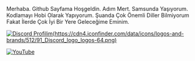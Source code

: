 Merhaba. Github Sayfama Hoşgeldin. Adım Mert. Samsunda Yaşıyorum. Kodlamayı Hobi Olarak Yapıyorum. Şuanda Çok Önemli Diller Bilmiyorum Fakat İlerde Çok İyi Bir Yere Geleceğime Eminim.

[![Discord Profilim](https://img.shields.io/badge/discord-hamstermert-red)(https://cdn4.iconfinder.com/data/icons/logos-and-brands/512/91_Discord_logo_logos-64.png)](https://discord.com/users/1138630972854763611) 

[![YouTube](https://shields.io/youtube/channel/subscribers/UCJauHmJY6OFrZTcW1ad6Gig)](https://www.youtube.com/channel/UCJauHmJY6OFrZTcW1ad6Gig)
